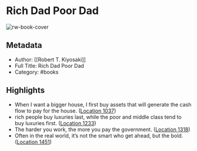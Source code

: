 # Rich Dad Poor Dad

![rw-book-cover](https://images-na.ssl-images-amazon.com/images/I/51zcMqY7GQL._SL200_.jpg)

## Metadata
- Author: [[Robert T. Kiyosaki]]
- Full Title: Rich Dad Poor Dad
- Category: #books

## Highlights
- When I want a bigger house, I first buy assets that will generate the cash flow to pay for the house. ([Location 1037](https://readwise.io/to_kindle?action=open&asin=B0175P82RA&location=1037))
- rich people buy luxuries last, while the poor and middle class tend to buy luxuries first. ([Location 1233](https://readwise.io/to_kindle?action=open&asin=B0175P82RA&location=1233))
- The harder you work, the more you pay the government. ([Location 1318](https://readwise.io/to_kindle?action=open&asin=B0175P82RA&location=1318))
- Often in the real world, it’s not the smart who get ahead, but the bold. ([Location 1451](https://readwise.io/to_kindle?action=open&asin=B0175P82RA&location=1451))
